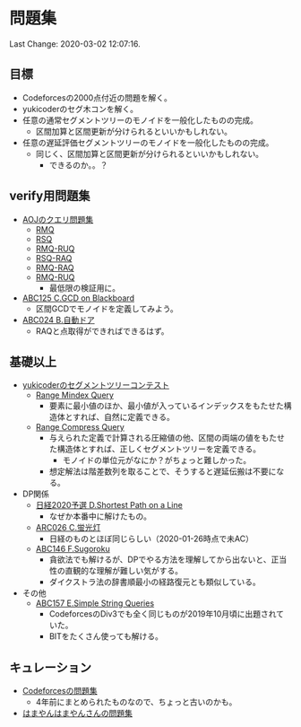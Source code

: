 # 問題集

Last Change: 2020-03-02 12:07:16.

## 目標

- Codeforcesの2000点付近の問題を解く。
- yukicoderのセグ木コンを解く。
- 任意の通常セグメントツリーのモノイドを一般化したものの完成。
  - 区間加算と区間更新が分けられるといいかもしれない。
- 任意の遅延評価セグメントツリーのモノイドを一般化したものの完成。
  - 同じく、区間加算と区間更新が分けられるといいかもしれない。
    - できるのか。。？

## verify用問題集

- [AOJのクエリ問題集](https://onlinejudge.u-aizu.ac.jp/courses/library/3/DSL/2)
  - [RMQ](https://onlinejudge.u-aizu.ac.jp/courses/library/3/DSL/2/DSL_2_A)
  - [RSQ](https://onlinejudge.u-aizu.ac.jp/courses/library/3/DSL/2/DSL_2_B)
  - [RMQ-RUQ](https://onlinejudge.u-aizu.ac.jp/courses/library/3/DSL/2/DSL_2_F)
  - [RSQ-RAQ](https://onlinejudge.u-aizu.ac.jp/courses/library/3/DSL/2/DSL_2_G)
  - [RMQ-RAQ](https://onlinejudge.u-aizu.ac.jp/courses/library/3/DSL/2/DSL_2_H)
  - [RMQ-RUQ](https://onlinejudge.u-aizu.ac.jp/courses/library/3/DSL/2/DSL_2_I)
    - 最低限の検証用に。
- [ABC125 C.GCD on Blackboard](https://atcoder.jp/contests/abc125/tasks/abc125_c)
  - 区間GCDでモノイドを定義してみよう。
- [ABC024 B.自動ドア](https://atcoder.jp/contests/abc024/tasks/abc024_b)
  - RAQと点取得ができればできるはず。

## 基礎以上

- [yukicoderのセグメントツリーコンテスト](https://yukicoder.me/contests/232)
  - [Range Mindex Query](https://yukicoder.me/problems/no/875)
    - 要素に最小値のほか、最小値が入っているインデックスをもたせた構造体とすれば、自然に定義できる。
  - [Range Compress Query](https://yukicoder.me/problems/no/876)
    - 与えられた定義で計算される圧縮値の他、区間の両端の値をもたせた構造体とすれば、正しくセグメントツリーを定義できる。
      - モノイドの単位元がなにか？がちょっと難しかった。
    - 想定解法は階差数列を取ることで、そうすると遅延伝搬は不要になる。
- DP関係
  - [日経2020予選 D.Shortest Path on a Line](https://atcoder.jp/contests/nikkei2019-2-qual/tasks/nikkei2019_2_qual_d)
    - なぜか本番中に解けたもの。
  - [ARC026 C.蛍光灯](https://atcoder.jp/contests/arc026/tasks/arc026_3)
    - 日経のものとほぼ同じらしい（2020-01-26時点で未AC）
  - [ABC146 F.Sugoroku](https://atcoder.jp/contests/abc146/tasks/abc146_f)
    - 貪欲法でも解けるが、DPでやる方法を理解してから出ないと、正当性の直観的な理解が難しい気がする。
    - ダイクストラ法の辞書順最小の経路復元とも類似している。
- その他
  - [ABC157 E.Simple String Queries](https://atcoder.jp/contests/abc157/tasks/abc157_e)
    - CodeforcesのDiv3でも全く同じものが2019年10月頃に出題されていた。
    - BITをたくさん使っても解ける。

## キュレーション

- [Codeforcesの問題集](https://codeforces.com/blog/entry/22616)
  - 4年前にまとめられたものなので、ちょっと古いのかも。
- [はまやんはまやんさんの問題集](https://www.hamayanhamayan.com/entry/2017/07/08/173120)

